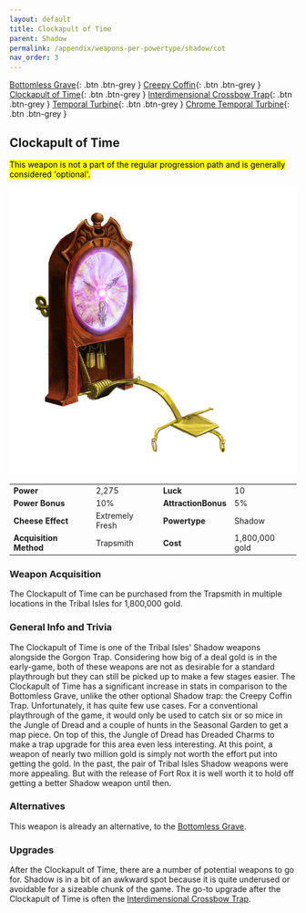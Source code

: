 ```yaml
---
layout: default
title: Clockapult of Time
parent: Shadow
permalink: /appendix/weapons-per-powertype/shadow/cot
nav_order: 3
---
```

<span class="fs-1">[Bottomless Grave](/appendix/weapons-per-powertype/shadow/bg){: .btn .btn-grey } </span><span class="fs-1"> [Creepy Coffin](/appendix/weapons-per-powertype/shadow/coffin){: .btn .btn-grey } </span><span class="fs-1"> [Clockapult of Time](/appendix/weapons-per-powertype/shadow/cot){: .btn .btn-grey } </span><span class="fs-1"> [Interdimensional Crossbow Trap](/appendix/weapons-per-powertype/shadow/idct){: .btn .btn-grey } </span><span class="fs-1"> [Temporal Turbine](/appendix/weapons-per-powertype/shadow/tt){: .btn .btn-grey } </span><span class="fs-1"> [Chrome Temporal Turbine](/appendix/weapons-per-powertype/shadow/ctt){: .btn .btn-grey } </span>

## Clockapult of Time
<mark> This weapon is not a part of the regular progression path and is generally considered 'optional'.</mark>  

<img src="/assets/images/cot.png" alt="Clockapult of Time's Image" width="600">

|||||
|---|---|---|---|
| __Power__ 	| 2,275 	| __Luck__ 	| 10 	|
| __Power Bonus__ 	| 10% 	|__AttractionBonus__ 	| 5% 	|
| __Cheese Effect__ 	| Extremely Fresh	| __Powertype__ 	| Shadow 	|
| __Acquisition Method__ 	| Trapsmith	| __Cost__ 	| 1,800,000 gold	|

### Weapon Acquisition
The Clockapult of Time can be purchased from the Trapsmith in multiple locations in the Tribal Isles for 1,800,000 gold.

### General Info and Trivia
The Clockapult of Time is one of the Tribal Isles' Shadow weapons alongside the Gorgon Trap.  Considering how big of a deal gold is in the early-game, both of these weapons are not as desirable for a standard playthrough but they can still be picked up to make a few stages easier.
The Clockapult of Time has a significant increase in stats in comparison to the Bottomless Grave, unlike the other optional Shadow trap: the Creepy Coffin Trap. Unfortunately, it has quite few use cases. For a conventional playthrough of the game, it would only be used to catch six or so mice in the Jungle of Dread and a couple of hunts in the Seasonal Garden to get a map piece. On top of this, the Jungle of Dread has Dreaded Charms to make a trap upgrade for this area even less interesting. At this point, a weapon of nearly two million gold is simply not worth the effort put into getting the gold.
In the past, the pair of Tribal Isles Shadow weapons were more appealing. But with the release of Fort Rox it is well worth it to hold off getting a better Shadow weapon until then.

### Alternatives
This weapon is already an alternative, to the [Bottomless Grave](/appendix/weapons-per-powertype/shadow/bg).
### Upgrades
After the Clockapult of Time, there are a number of potential weapons to go for. Shadow is in a bit of an awkward spot because it is quite underused or avoidable for a sizeable chunk of the game. The go-to upgrade after the Clockapult of Time is often the [Interdimensional Crossbow Trap](/appendix/weapons-per-powertype/shadow/IDCT).
